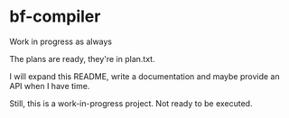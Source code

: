 # bf-compiler
Work in progress as always

The plans are ready, they're in plan.txt.

I will expand this README, write a documentation and maybe provide an API
when I have time.

Still, this is a work-in-progress project. Not ready to be executed.
